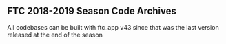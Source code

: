 ## FTC 2018-2019 Season Code Archives

All codebases can be built with ftc_app v43 since that was the last version released at the end of the season
